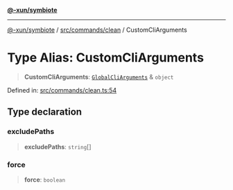 [**@-xun/symbiote**](../../../../README.md)

***

[@-xun/symbiote](../../../../README.md) / [src/commands/clean](../README.md) / CustomCliArguments

# Type Alias: CustomCliArguments

> **CustomCliArguments**: [`GlobalCliArguments`](../../../configure/type-aliases/GlobalCliArguments.md) & `object`

Defined in: [src/commands/clean.ts:54](https://github.com/Xunnamius/symbiote/blob/1546ab8527a571efe54081d7614bd35a9d6e0c3c/src/commands/clean.ts#L54)

## Type declaration

### excludePaths

> **excludePaths**: `string`[]

### force

> **force**: `boolean`
